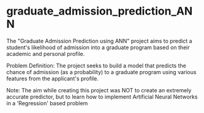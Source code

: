 # graduate_admission_prediction_ANN
The "Graduate Admission Prediction using ANN" project aims to predict a student's likelihood of admission into a graduate program based on their academic and personal profile. 

Problem Definition: The project seeks to build a model that predicts the chance of admission (as a probability) to a graduate program using various features from the applicant's profile.

Note: The aim while creating this project was NOT to create an extremely accurate predictor, but to learn how to implement Artificial Neural Networks in a 'Regression' based problem

